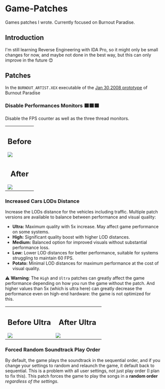 # Game-Patches
Games patches I wrote. Currently focused on Burnout Paradise.

## Introduction
I'm still learning Reverse Engineering with IDA Pro, so it might only be small changes for now, and maybe not done in the best way, but this can only improve in the future 😊

## Patches
In the `BURNOUT_ARTIST.XEX` executable of the [Jan 30,2008 prototype](https://hiddenpalace.org/Burnout_Paradise_(Jan_30,_2008_prototype)) of Burnout Paradise
###  Disable Performances Monitors 🟥🟩🟩
Disable the FPS counter as well as the three thread monitors.

<table align="center">
    <tr>
        <td>
            <h2 align="center">Before</h2>
            <img src="https://github.com/user-attachments/assets/e527da13-4540-4cb6-9f3b-e4dc8bc6b0cd">
        </td>
    </tr>
    <tr>
        <td>
            <h2 align="center">After</h2>
            <img src="https://github.com/user-attachments/assets/40fe3199-7a15-41de-b0a2-b4f9cba9dfaf">
        </td>
    </tr>
</table>

### Increased Cars LODs Distance

Increase the LODs distance for the vehicles including traffic. Multiple patch versions are available to balance between performance and visual quality:

- **Ultra:** Maximum quality with 5x increase. May affect game performance on some systems.
- **High:** Significant quality boost with higher LOD distances.
- **Medium:** Balanced option for improved visuals without substantial performance loss.
- **Low:** Lower LOD distances for better performance, suitable for systems struggling to maintain 60 FPS.
- **Potato:** Minimal LOD distances for maximum performance at the cost of visual quality.

⚠️ **Warning**: The `High` and `Ultra` patches can greatly affect the game performance depending on how you run the game without the patch. And higher values than 5x (which is ultra here) can greatly decrease the performance even on high-end hardware: the game is not optimized for this.

<table align= "center">
  <tr>
    <td width="50%">
      <h2 align="center">Before Ultra</h2>
        <img src="https://github.com/user-attachments/assets/09656ff0-828c-4473-8e7f-fcf7c595e91c">
    </td>
    <td width="50%">
      <h2 align="center">After Ultra</h2>
        <img src="https://github.com/user-attachments/assets/1c8c5a4a-7a02-48eb-842f-2f34188808c3">
    </td>
  </tr>
</table>

### Forced Random Soundtrack Play Order
By default, the game plays the soundtrack in the sequential order, and if you change your settings to random and relaunch the game, it default back to sequential. This is a problem with all user settings, not just play order (I plan to fix this). This patch forces the game to play the songs in a **random order** *regardless of the settings*.